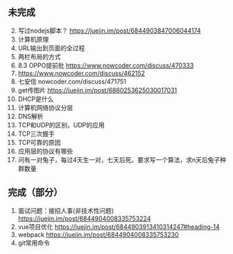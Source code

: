 ## 未完成

2. 写过nodejs脚本？ https://juejin.im/post/6844903847006044174
3. 计算机原理
4. URL输出到页面的全过程
5. 两栏布局的方式
6. 8.3 OPPO提前批  https://www.nowcoder.com/discuss/470333
7. https://www.nowcoder.com/discuss/462152
8. 七安信 nowcoder.com/discuss/471751
9. get传图片  https://juejin.im/post/6860253625030017031
10. DHCP是什么
11. 计算机网络协议分层
12. DNS解析
13. TCP和UDP的区别，UDP的应用
14. TCP三次握手
15. TCP可靠的原因
16. 应用层的协议有哪些
17. 问有一对兔子，每过4天生一对，七天后死。要求写一个算法，求n天后兔子种群数量


## 完成（部分）
1. 面试问题：接招人事(非技术性问题) https://juejin.im/post/6844904008335753224
2. vue项目优化 https://juejin.im/post/6844903913410314247#heading-14
3. webpack https://juejin.im/post/6844904008335753230
4. git常用命令
